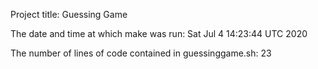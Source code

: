 Project title: Guessing Game

The date and time at which make was run:
Sat Jul  4 14:23:44 UTC 2020

The number of lines of code contained in guessinggame.sh:
23
